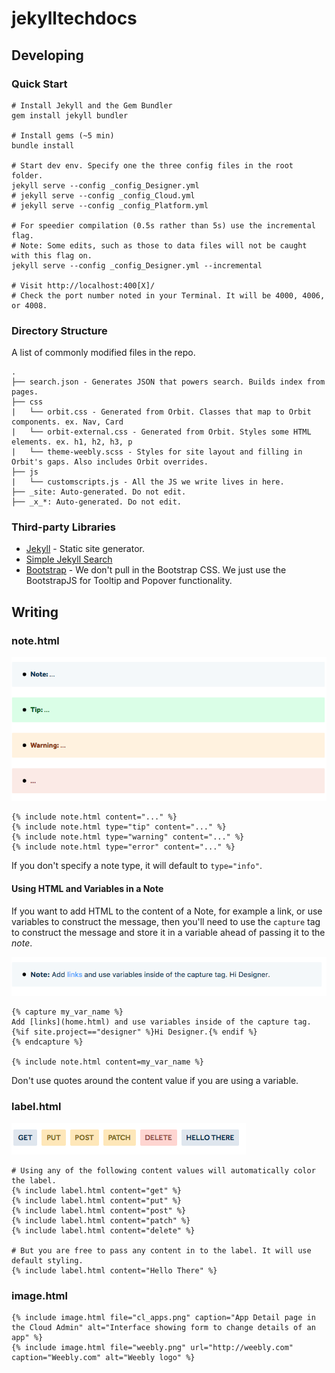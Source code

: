 # jekylltechdocs


## Developing


### Quick Start

```
# Install Jekyll and the Gem Bundler
gem install jekyll bundler

# Install gems (~5 min)
bundle install

# Start dev env. Specify one the three config files in the root folder.
jekyll serve --config _config_Designer.yml
# jekyll serve --config _config_Cloud.yml
# jekyll serve --config _config_Platform.yml

# For speedier compilation (0.5s rather than 5s) use the incremental flag.
# Note: Some edits, such as those to data files will not be caught with this flag on.
jekyll serve --config _config_Designer.yml --incremental

# Visit http://localhost:400[X]/
# Check the port number noted in your Terminal. It will be 4000, 4006, or 4008.
```

### Directory Structure

A list of commonly modified files in the repo.

```
.
├── search.json - Generates JSON that powers search. Builds index from pages.
├── css
|   └── orbit.css - Generated from Orbit. Classes that map to Orbit components. ex. Nav, Card
|   └── orbit-external.css - Generated from Orbit. Styles some HTML elements. ex. h1, h2, h3, p
|   └── theme-weebly.scss - Styles for site layout and filling in Orbit's gaps. Also includes Orbit overrides. 
├── js
|   └── customscripts.js - All the JS we write lives in here.
├── _site: Auto-generated. Do not edit.
├── _x_*: Auto-generated. Do not edit.
```

### Third-party Libraries

- [Jekyll](https://jekyllrb.com/) - Static site generator.
- [Simple Jekyll Search](https://github.com/christian-fei/Simple-Jekyll-Search) 
- [Bootstrap](http://getbootstrap.com/docs/3.3/) - We don't pull in the Bootstrap CSS. We just use the BootstrapJS for Tooltip and Popover functionality.

## Writing


### note.html

![Example of Notes](https://raw.githubusercontent.com/robinwhitmore/jekylltechdocs/gh-pages/images/readme/notes.png)

```
{% include note.html content="..." %}
{% include note.html type="tip" content="..." %}
{% include note.html type="warning" content="..." %}
{% include note.html type="error" content="..." %}
```

If you don't specify a note type, it will default to `type="info"`.

#### Using HTML and Variables in a Note

If you want to add HTML to the content of a Note, for example a link, or use variables to construct the message, then you'll need to use the `capture` tag to construct the message and store it in a variable ahead of passing it to the *note*.

![Note with HTML](https://raw.githubusercontent.com/robinwhitmore/jekylltechdocs/gh-pages/images/readme/note_html.png)

```
{% capture my_var_name %}
Add [links](home.html) and use variables inside of the capture tag. {%if site.project=="designer" %}Hi Designer.{% endif %}
{% endcapture %}

{% include note.html content=my_var_name %}
```

Don't use quotes around the content value if you are using a variable.


### label.html

![Example of Labels](https://raw.githubusercontent.com/robinwhitmore/jekylltechdocs/gh-pages/images/readme/labels.png)

```
# Using any of the following content values will automatically color the label.
{% include label.html content="get" %}
{% include label.html content="put" %}
{% include label.html content="post" %}
{% include label.html content="patch" %}
{% include label.html content="delete" %}

# But you are free to pass any content in to the label. It will use default styling.
{% include label.html content="Hello There" %}

```

### image.html

```
{% include image.html file="cl_apps.png" caption="App Detail page in the Cloud Admin" alt="Interface showing form to change details of an app" %}
{% include image.html file="weebly.png" url="http://weebly.com" caption="Weebly.com" alt="Weebly logo" %}
```
